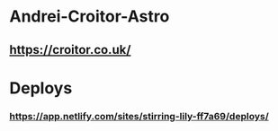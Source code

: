# Andrei-Croitor-Astro

## https://croitor.co.uk/


# Deploys
### https://app.netlify.com/sites/stirring-lily-ff7a69/deploys/
